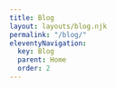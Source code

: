 ```yaml
---
title: Blog
layout: layouts/blog.njk
permalink: "/blog/"
eleventyNavigation:
  key: Blog
  parent: Home
  order: 2
---
```

